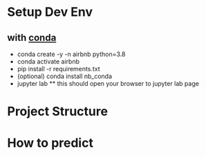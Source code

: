 # Setup Dev Env
## with [conda](https://docs.conda.io/projects/conda/en/latest/user-guide/install/macos.html)
* conda create -y -n airbnb python=3.8
* conda activate airbnb
* pip install -r requirements.txt
* (optional) conda install nb_conda
* jupyter lab
** this should open your browser to jupyter lab page

# Project Structure

# How to predict
